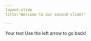 ```yaml
---
layout:slide
title:"Welcome to our second slide!"

---
```

Your text
Use the left arrow to go back!

